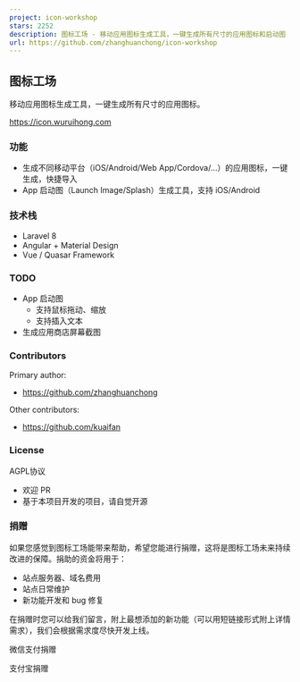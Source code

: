 ```yaml
---
project: icon-workshop
stars: 2252
description: 图标工场 - 移动应用图标生成工具，一键生成所有尺寸的应用图标和启动图
url: https://github.com/zhanghuanchong/icon-workshop
---
```


图标工场
----

移动应用图标生成工具，一键生成所有尺寸的应用图标。

https://icon.wuruihong.com

### 功能

-   生成不同移动平台（iOS/Android/Web App/Cordova/...）的应用图标，一键生成，快捷导入
-   App 启动图（Launch Image/Splash）生成工具，支持 iOS/Android

### 技术栈

-   Laravel 8
-   Angular + Material Design
-   Vue / Quasar Framework

### TODO

-   App 启动图
    -   支持鼠标拖动、缩放
    -   支持插入文本
-   生成应用商店屏幕截图

### Contributors

Primary author:

-   https://github.com/zhanghuanchong

Other contributors:

-   https://github.com/kuaifan

### License

AGPL协议

-   欢迎 PR
-   基于本项目开发的项目，请自觉开源

### 捐赠

如果您感觉到图标工场能带来帮助，希望您能进行捐赠，这将是图标工场未来持续改进的保障。捐助的资金将用于：

-   站点服务器、域名费用
-   站点日常维护
-   新功能开发和 bug 修复

在捐赠时您可以给我们留言，附上最想添加的新功能（可以用短链接形式附上详情需求），我们会根据需求度尽快开发上线。

微信支付捐赠

支付宝捐赠
